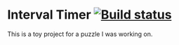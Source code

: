 # Interval Timer [![Build status](https://ci.appveyor.com/api/projects/status/s8s59a5uwqgl0p9h?svg=true)](https://ci.appveyor.com/project/NotMyself/intervaltimer)
This is a toy project for a puzzle I was working on.

